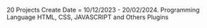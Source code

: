 20 Projects Create Date = 10/12/2023 - 20/02/2024.
Programming Language HTML, CSS, JAVASCRIPT and Others Plugins 

